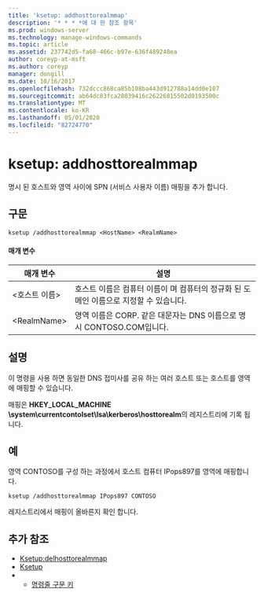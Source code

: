 ```yaml
---
title: 'ksetup: addhosttorealmmap'
description: '* * * *에 대 한 참조 항목'
ms.prod: windows-server
ms.technology: manage-windows-commands
ms.topic: article
ms.assetid: 237742d5-fa68-466c-b97e-636f489248ea
author: coreyp-at-msft
ms.author: coreyp
manager: dongill
ms.date: 10/16/2017
ms.openlocfilehash: 732dccc868ca85b108ba443d912788a14dd0e107
ms.sourcegitcommit: ab64dc83fca28039416c26226815502d0193500c
ms.translationtype: MT
ms.contentlocale: ko-KR
ms.lasthandoff: 05/01/2020
ms.locfileid: "82724770"
---
```

# <a name="ksetupaddhosttorealmmap"></a>ksetup: addhosttorealmmap



명시 된 호스트와 영역 사이에 SPN (서비스 사용자 이름) 매핑을 추가 합니다.

## <a name="syntax"></a>구문

```
ksetup /addhosttorealmmap <HostName> <RealmName>
```

#### <a name="parameters"></a>매개 변수

|매개 변수|설명|
|---------|-----------|
|\<호스트 이름>|호스트 이름은 컴퓨터 이름이 며 컴퓨터의 정규화 된 도메인 이름으로 지정할 수 있습니다.|
|\<RealmName>|영역 이름은 CORP. 같은 대문자는 DNS 이름으로 명시 CONTOSO.COM입니다.|

## <a name="remarks"></a>설명

이 명령을 사용 하면 동일한 DNS 접미사를 공유 하는 여러 호스트 또는 호스트를 영역에 매핑할 수 있습니다.

매핑은 **HKEY_LOCAL_MACHINE \system\currentcontolset\lsa\kerberos\hosttorealm**의 레지스트리에 기록 됩니다.

## <a name="examples"></a>예

영역 CONTOSO를 구성 하는 과정에서 호스트 컴퓨터 IPops897를 영역에 매핑합니다.
```
ksetup /addhosttorealmmap IPops897 CONTOSO
```
레지스트리에서 매핑이 올바른지 확인 합니다.

## <a name="additional-references"></a>추가 참조

-   [Ksetup:delhosttorealmmap](ksetup-delhosttorealmmap.md)
-   [Ksetup](ksetup.md)
-   - [명령줄 구문 키](command-line-syntax-key.md)